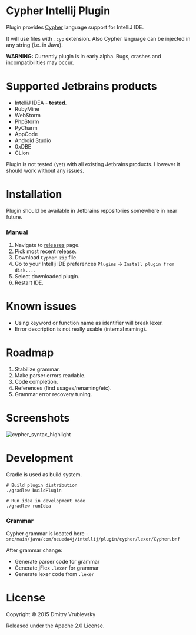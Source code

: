 Cypher Intellij Plugin
======================

Plugin provides [Cypher](http://www.opencypher.org/) language support for IntelliJ IDE.

It will use files with `.cyp` extension.
Also Cypher language can be injected in any string (i.e. in Java).

**WARNING:** Currently plugin is in early alpha. Bugs, crashes and incompatibilities may occur.

# Supported Jetbrains products

* IntelliJ IDEA - **tested**.
* RubyMine
* WebStorm
* PhpStorm
* PyCharm
* AppCode
* Android Studio
* 0xDBE
* CLion

Plugin is not tested (yet) with all existing Jetbrains products. However it should work
without any issues.

# Installation

Plugin should be available in Jetbrains repositories somewhere in near future.

### Manual

1. Navigate to [releases](https://github.com/FylmTM/intellij-plugin-cypher/releases) page.
2. Pick most recent release.
3. Download `Cypher.zip` file.
4. Go to your Intellij IDE preferences `Plugins` -> `Install plugin from disk...`.
5. Select downloaded plugin.
6. Restart IDE.

# Known issues

* Using keyword or function name as identifier will break lexer.
* Error description is not really usable (internal naming).

# Roadmap

1. Stabilize grammar.
2. Make parser errors readable.
3. Code completion.
4. References (find usages/renaming/etc).
5. Grammar error recovery tuning.

# Screenshots

![cypher_syntax_highlight](screenshots/cypher_syntax_highlight.png)

# Development

Gradle is used as build system. 

```shell
# Build plugin distribution
./gradlew buildPlugin 

# Run idea in development mode
./gradlew runIdea
```

### Grammar

Cypher grammar is located here - `src/main/java/com/neueda4j/intellij/plugin/cypher/lexer/Cypher.bnf`

After grammar change:

* Generate parser code for grammar
* Generate jFlex `.lexer` for grammar
* Generate lexer code from `.lexer`

# License

Copyright © 2015 Dmitry Vrublevsky

Released under the Apache 2.0 License.


